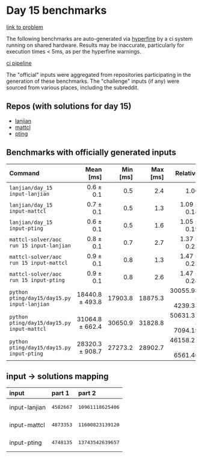 # Day 15 benchmarks

[link to problem](http://adventofcode.com/2022/day/15)

The following benchmarks are auto-generated via [hyperfine](https://github.com/sharkdp/hyperfine) by a ci system running on shared hardware. Results may be inaccurate, particularly for execution times < 5ms, as per the hyperfine warnings.

[ci pipeline](http://ci.papercode.net:8080/teams/aoc2022/pipelines/aoc-compare-2022)

The "official" inputs were aggregated from repositories participating in the generation of these benchmarks. The "challenge" inputs (if any) were sourced from various places, including the subreddit.

## Repos (with solutions for day 15)


- [lanjian](https://github.com/LanJian/aoc-2022)
- [mattcl](https://github.com/mattcl/aoc2022)
- [pting](https://github.com/pting/aoc2022)

## Benchmarks with officially generated inputs
| Command | Mean [ms] | Min [ms] | Max [ms] | Relative |
|:---|---:|---:|---:|---:|
| `lanjian/day_15 input-lanjian` | 0.6 ± 0.1 | 0.5 | 2.4 | 1.00 |
| `lanjian/day_15 input-mattcl` | 0.7 ± 0.1 | 0.5 | 1.3 | 1.09 ± 0.18 |
| `lanjian/day_15 input-pting` | 0.6 ± 0.1 | 0.5 | 1.6 | 1.05 ± 0.19 |
| `mattcl-solver/aoc run 15 input-lanjian` | 0.8 ± 0.1 | 0.7 | 2.7 | 1.37 ± 0.23 |
| `mattcl-solver/aoc run 15 input-mattcl` | 0.9 ± 0.1 | 0.8 | 1.3 | 1.47 ± 0.23 |
| `mattcl-solver/aoc run 15 input-pting` | 0.9 ± 0.1 | 0.8 | 2.6 | 1.47 ± 0.24 |
| `python pting/day15/day15.py input-lanjian` | 18440.8 ± 493.8 | 17903.8 | 18875.3 | 30055.98 ± 4239.33 |
| `python pting/day15/day15.py input-mattcl` | 31064.8 ± 662.4 | 30650.9 | 31828.8 | 50631.32 ± 7094.19 |
| `python pting/day15/day15.py input-pting` | 28320.3 ± 908.7 | 27273.2 | 28902.7 | 46158.21 ± 6561.46 |

## input -> solutions mapping
|input|part 1|part 2|
|:---|:---|:---|
|input-lanjian|<pre>4582667</pre>|<pre>10961118625406</pre>|
|input-mattcl|<pre>4873353</pre>|<pre>11600823139120</pre>|
|input-pting|<pre>4748135</pre>|<pre>13743542639657</pre>|
